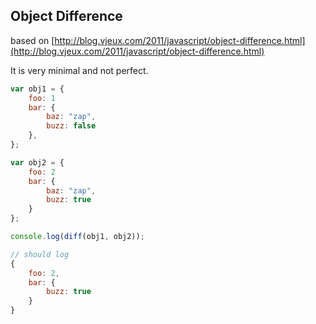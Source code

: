 
## Object Difference
based on [http://blog.vjeux.com/2011/javascript/object-difference.html](http://blog.vjeux.com/2011/javascript/object-difference.html)

It is very minimal and not perfect.


```javascript
var obj1 = {
	foo: 1
	bar: {
		baz: "zap",
		buzz: false
	},
};

var obj2 = {
	foo: 2
	bar: {
		baz: "zap",
		buzz: true
	}
};

console.log(diff(obj1, obj2));

// should log
{
	foo: 2,
	bar: {
		buzz: true
	}
}

```